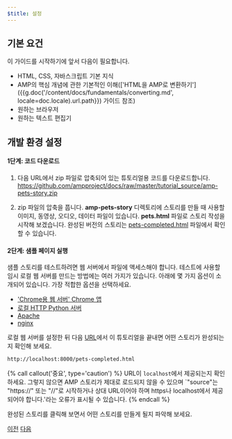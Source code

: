```yaml
---
$title: 설정
---
```


## 기본 요건

이 가이드를 시작하기에 앞서 다음이 필요합니다.

- HTML, CSS, 자바스크립트 기본 지식
- AMP의 핵심 개념에 관한 기본적인 이해(['HTML을 AMP로 변환하기']({{g.doc('/content/docs/fundamentals/converting.md', locale=doc.locale).url.path}}) 가이드 참조)
- 원하는 브라우저
- 원하는 텍스트 편집기

## 개발 환경 설정

#### 1단계: 코드 다운로드

1.  다음 URL에서 zip 파일로 압축되어 있는 튜토리얼용 코드를 다운로드합니다. <a href="https://github.com/ampproject/docs/raw/master/tutorial_source/amp-pets-story.zip">https://github.com/ampproject/docs/raw/master/tutorial_source/amp-pets-story.zip</a>

2. zip 파일의 압축을 풉니다.  **amp-pets-story** 디렉토리에 스토리를 만들 때 사용할 이미지, 동영상, 오디오, 데이터 파일이 있습니다.  **pets.html** 파일로 스토리 작성을 시작해 보겠습니다. 완성된 버전의 스토리는 [pets-completed.html](https://github.com/ampproject/docs/blob/master/tutorial_source/amp-pets-story/pets-completed.html) 파일에서 확인할 수 있습니다.

#### 2단계: 샘플 페이지 실행

샘플 스토리를 테스트하려면 웹 서버에서 파일에 액세스해야 합니다. 테스트에 사용할 임시 로컬 웹 서버를 만드는 방법에는 여러 가지가 있습니다.  아래에 몇 가지 옵션이 소개되어 있습니다. 가장 적합한 옵션을 선택하세요.

- ['Chrome용 웹 서버' Chrome 앱](https://chrome.google.com/webstore/detail/web-server-for-chrome/ofhbbkphhbklhfoeikjpcbhemlocgigb)
- [로컬 HTTP Python 서버](https://developer.mozilla.org/en-US/docs/Learn/Common_questions/set_up_a_local_testing_server#Running_a_simple_local_HTTP_server)
- [Apache](https://httpd.apache.org/docs/2.4/getting-started.html)
- [nginx](http://nginx.org/)

로컬 웹 서버를 설정한 뒤 다음 <a href="http://localhost:8000/pets-completed.html">URL</a>에서 이 튜토리얼을 끝내면 어떤 스토리가 완성되는지 확인해 보세요.

```html
http://localhost:8000/pets-completed.html
```

{% call callout('중요', type='caution') %}
URL이 `localhost`에서 제공되는지 확인하세요. 그렇지 않으면 AMP 스토리가 제대로 로드되지 않을 수 있으며 `"source"는 "https://" 또는 "//"로 시작하거나 상대 URL이어야 하며 https나 localhost에서 제공되어야 합니다.'라는 오류가 표시될 수 있습니다.
{% endcall %}


완성된 스토리를 클릭해 보면서 어떤 스토리를 만들게 될지 파악해 보세요.

<div class="prev-next-buttons">
  <a class="button prev-button" href="/ko/docs/getting_started/visual_story.html"><span class="arrow-prev">이전</span></a>
  <a class="button next-button" href="/ko/docs/getting_started/visual_story/parts_of_story.html"><span class="arrow-next">다음</span></a>
</div>

